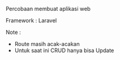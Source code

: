 Percobaan membuat aplikasi web

Framework : Laravel

Note :
- Route masih acak-acakan
- Untuk saat ini CRUD hanya bisa Update
